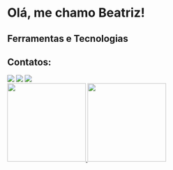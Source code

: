 # Olá, me chamo Beatriz! 

## Ferramentas e Tecnologias

## Contatos:

<div>
<a href="https://instagram.com/seu-usuário-instagram-aqui" target="_blank"><img loading="lazy" src="https://img.shields.io/badge/-Instagram-%23E4405F?style=for-the-badge&logo=instagram&logoColor=white" target="_blank"></a>
<a href = "mailto:rodbia0510@gmil.com"><img loading="lazy" src="https://img.shields.io/badge/Gmail-D14836?style=for-the-badge&logo=gmail&logoColor=white" target="_blank"></a>
<a href="www.linkedin.com/in/beatriz-rodrigues-5949a8294" target="_blank"><img loading="lazy" src="https://img.shields.io/badge/-LinkedIn-%230077B5?style=for-the-badge&logo=linkedin&logoColor=white" target="_blank"></a>   
</div>

<div>
<a href="https://github.com/triz27111">
<img loading="lazy" height="180em" src="https://github-readme-stats.vercel.app/api/top-langs/?username=triz27111&layout=compact&langs_count=7&theme=dracula"/>
<img loading="lazy" height="180em" src="https://github-readme-stats.vercel.app/api?username=triz27111&show_icons=true&theme=dracula&include_all_commits=true&count_private=true"/>
</div>   
          

